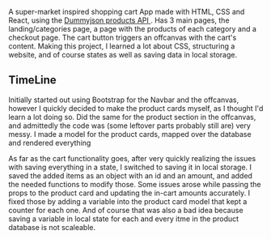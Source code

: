 A super-market inspired shopping cart App made with HTML, CSS and React, using the <a href=https://dummyjson.com/ >Dummyjson products API </a>. Has 3 main pages, the landing/categories page, a page with the products of each category and a checkout page. The cart button triggers an offcanvas with the cart's content. Making this project, I learned a lot about CSS, structuring a website, and of course states as well as saving data in local storage.



<h2>TimeLine</h2>

Initially started out using Bootstrap for the Navbar and the offcanvas, however I quickly decided to make the product cards myself, as I thought I'd learn a lot
doing so. Did the same for the product section in the offcanvas, and admittedly the code was (some leftover parts probably still are) very messy. I made a model for the product cards, mapped over the database and rendered everything 

As far as the cart functionality goes, after very quickly realizing the issues with saving everything in a state, I switched to saving it in local storage. I saved the added items as an object with an id and an amount, and added the needed functions to modify those. Some issues arose while passing the props to the product card and updating the in-cart amounts accurately. I fixed those by adding a variable into the product card model that kept a counter for each one. And of course that was also a bad idea because saving a variable in local state for each and every itme in the product database is not scaleable.
